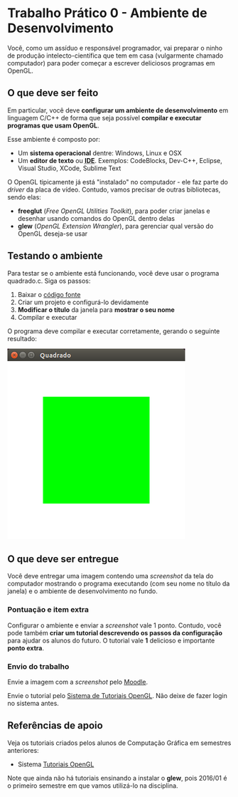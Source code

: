# Trabalho Prático 0 - Ambiente de Desenvolvimento

Você, como um assíduo e responsável programador, vai preparar o ninho de
produção intelecto-científica que tem em casa (vulgarmente chamado
computador) para poder começar a escrever deliciosos programas em OpenGL.

## O que deve ser feito

Em particular, você deve **configurar um ambiente de desenvolvimento** em
linguagem C/C++ de forma que seja possível **compilar e executar programas
que usam OpenGL**.

Esse ambiente é composto por:

- Um **sistema operacional** dentre: Windows, Linux e OSX
- Um **editor de texto** ou
  <abbr title="Integrated Development Environment">**IDE**</abbr>. Exemplos:
  CodeBlocks, Dev-C++, Eclipse, Visual Studio, XCode, Sublime Text

O OpenGL tipicamente já está "instalado" no computador - ele faz parte do
_driver_ da placa de vídeo. Contudo, vamos precisar de outras bibliotecas,
sendo elas:

- **freeglut** (_Free OpenGL Utilities Toolkit_), para poder criar janelas e desenhar usando comandos do OpenGL dentro delas
- **glew** (_OpenGL Extension Wrangler_), para gerenciar qual versão do OpenGL deseja-se usar

## Testando o ambiente

Para testar se o ambiente está funcionando, você deve usar o
programa quadrado.c. Siga os passos:

1. Baixar o [código fonte](https://raw.githubusercontent.com/fegemo/cefet-cg-exemplos-opengl/master/quadrado/main.c)
1. Criar um projeto e configurá-lo devidamente
1. **Modificar o título** da janela para **mostrar o seu nome**
1. Compilar e executar


O programa deve compilar e executar corretamente, gerando o seguinte resultado:

![](../../images/opengl-hw-inicial.png)

## O que deve ser entregue

Você deve entregar uma imagem contendo uma _screenshot_ da tela do
computador mostrando o programa executando (com seu nome no
título da janela) e o ambiente de desenvolvimento no fundo.

### Pontuação e item extra

Configurar o ambiente e enviar a _screenshot_ vale 1 ponto. Contudo,
você pode também **criar um tutorial descrevendo os passos da
configuração** para ajudar os alunos do futuro. O tutorial vale
**1** delicioso e importante **ponto extra**.

### Envio do trabalho

Envie a imagem com a _screenshot_ pelo [Moodle](http://moodle.cefetmg.br).

Envie o tutorial pelo [Sistema de Tutoriais OpenGL](http://opengl-tutorials.herokuapp.com/). Não deixe de fazer login no sistema antes.


## Referências de apoio

Veja os tutoriais criados pelos alunos de Computação Gráfica em semestres anteriores:

- Sistema [Tutoriais OpenGL](http://opengl-tutorials.herokuapp.com/)

Note que ainda não há tutoriais ensinando a instalar o **glew**, pois 2016/01 é o primeiro semestre em que vamos utilizá-lo na disciplina.
